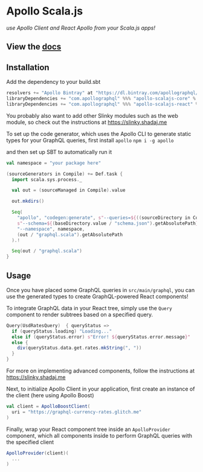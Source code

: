 # Apollo Scala.js
_use Apollo Client and React Apollo from your Scala.js apps!_

## View the [docs](https://www.apollographql.com/docs/scalajs)

## Installation
Add the dependency to your build.sbt
```scala
resolvers += "Apollo Bintray" at "https://dl.bintray.com/apollographql/maven/"
libraryDependencies += "com.apollographql" %%% "apollo-scalajs-core" % "0.7.0" // if you are writing a vanilla Scala.js app
libraryDependencies += "com.apollographql" %%% "apollo-scalajs-react" % "0.7.0" // if you are writing a React Scala.js app
```

You probably also want to add other Slinky modules such as the web module, so check out the instructions at https://slinky.shadaj.me

To set up the code generator, which uses the Apollo CLI to generate static types for your GraphQL queries, first install `apollo`
```npm i -g apollo```

and then set up SBT to automatically run it

```scala
val namespace = "your package here"

(sourceGenerators in Compile) += Def.task {
  import scala.sys.process._

  val out = (sourceManaged in Compile).value

  out.mkdirs()

  Seq(
    "apollo", "codegen:generate", s"--queries=${((sourceDirectory in Compile).value / "graphql").getAbsolutePath}/*.graphql",
    s"--schema=${(baseDirectory.value / "schema.json").getAbsolutePath}",
    "--namespace", namespace,
    (out / "graphql.scala").getAbsolutePath
  ).!

  Seq(out / "graphql.scala")
}
```

## Usage
Once you have placed some GraphQL queries in `src/main/graphql`, you can use the generated types to create GraphQL-powered React components!

To integrate GraphQL data in your React tree, simply use the `Query` component to render subtrees based on a specified query.

```scala
Query(UsdRatesQuery)  { queryStatus =>
  if (queryStatus.loading) "Loading..."
  else if (queryStatus.error) s"Error! ${queryStatus.error.message}"
  else {
    div(queryStatus.data.get.rates.mkString(", "))
  }
}
```

For more on implementing advanced components, follow the instructions at https://slinky.shadaj.me

Next, to initialize Apollo Client in your application, first create an instance of the client (here using Apollo Boost)

```scala
val client = ApolloBoostClient(
  uri = "https://graphql-currency-rates.glitch.me"
)
```

Finally, wrap your React component tree inside an `ApolloProvider` component, which all components inside to perform GraphQL queries with the specified client

```scala
ApolloProvider(client)(
  ...
)
```
